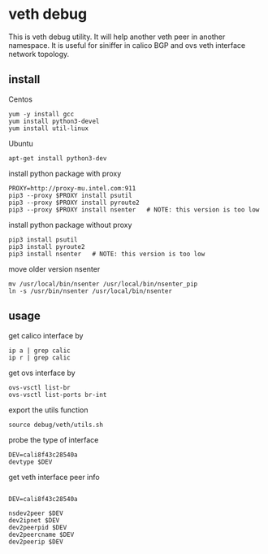 # veth debug

This is veth debug utility. It will help another veth peer in another namespace.
It is useful for siniffer in calico BGP and ovs veth interface network topology.

## install

Centos

   ```
   yum -y install gcc
   yum install python3-devel
   yum install util-linux
   ```
Ubuntu

   ``` 
   apt-get install python3-dev
   ```

install python package with proxy

   ```
   PROXY=http://proxy-mu.intel.com:911
   pip3 --proxy $PROXY install psutil
   pip3 --proxy $PROXY install pyroute2
   pip3 --proxy $PROXY install nsenter   # NOTE: this version is too low
   ```
install python package without proxy

   ```
   pip3 install psutil
   pip3 install pyroute2
   pip3 install nsenter   # NOTE: this version is too low
   ```

move older version nsenter
   ```
   mv /usr/local/bin/nsenter /usr/local/bin/nsenter_pip
   ln -s /usr/bin/nsenter /usr/local/bin/nsenter
   ```
## usage

get calico interface by

   ```
   ip a | grep calic
   ip r | grep calic
   ```

get ovs interface by

   ```
   ovs-vsctl list-br
   ovs-vsctl list-ports br-int
   ```

export the utils function
   ```
   source debug/veth/utils.sh 
   ```

probe the type of interface

   ```
   DEV=cali8f43c28540a
   devtype $DEV
   ```

get veth interface peer info

   ```

   DEV=cali8f43c28540a

   nsdev2peer $DEV
   dev2ipnet $DEV
   dev2peerpid $DEV
   dev2peercname $DEV
   dev2peerip $DEV
   ```
